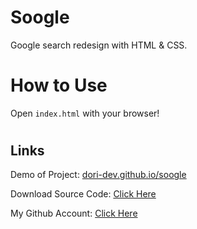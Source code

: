 # Soogle
Google search redesign with HTML & CSS.



#
# How to Use
Open `index.html` with your browser!



#
## Links

Demo of Project: [dori-dev.github.io/soogle](https://dori-dev.github.io/soogle/)

Download Source Code: [Click Here](https://github.com/dori-dev/soogle/archive/refs/heads/main.zip)

My Github Account: [Click Here](https://github.com/dori-dev/)
